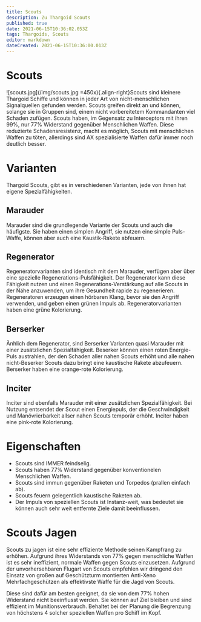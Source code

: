 ```yaml
---
title: Scouts
description: Zu Thargoid Scouts
published: true
date: 2021-06-15T10:36:02.053Z
tags: Thargoids, Scouts
editor: markdown
dateCreated: 2021-06-15T10:36:00.013Z
---
```


# Scouts
!\[scouts.jpg\](/img/scouts.jpg =450x){.align-right}Scouts sind kleinere Thargoid Schiffe und können in jeder Art von nicht-menschlichen Signalquellen gefunden werden. Scouts greifen direkt an und können, solange sie in Gruppen sind, einem nicht vorbereitetem Kommandanten viel Schaden zufügen. Scouts haben, im Gegensatz zu Interceptors mit ihren 99%, nur 77% Widerstand gegenüber Menschlichen Waffen. Diese reduzierte Schadensresistenz, macht es möglich, Scouts mit menschlichen Waffen zu töten, allerdings sind AX spezialisierte Waffen dafür immer noch deutlich besser.

# Varianten

Thargoid Scouts, gibt es in verschiedenen Varianten, jede von ihnen hat eigene Spezialfähigkeiten.

## Marauder
Marauder sind die grundlegende Variante der Scouts und auch die häufigste. Sie haben einen simplen Angriff, sie nutzen eine simple Puls-Waffe, können aber auch eine Kaustik-Rakete abfeuern.

## Regenerator
Regeneratorvarianten sind identisch mit dem Marauder, verfügen aber über eine spezielle Regenerations-Pulsfähigkeit. Der Regenerator kann diese Fähigkeit nutzen und einen Regenerations-Verstärkung auf alle Scouts in der Nähe anzuwenden, um ihre Gesundheit rapide zu regenerieren. Regeneratoren erzeugen einen hörbaren Klang, bevor sie den Angriff verwenden, und geben einen grünen Impuls ab. Regeneratorvarianten haben eine grüne Kolorierung.

## Berserker
Änhlich dem Regenerator, sind Berserker Varianten quasi Marauder mit einer zusätzlichen Spezialfähigkeit. Beserker können einen roten Energie-Puls austrahlen, der den Schaden aller nahen Scouts erhöht und alle nahen nicht-Beserker Scouts dazu bringt eine kaustische Rakete abzufeuern. Berserker haben eine orange-rote Kolorierung.

## Inciter
Inciter sind ebenfalls Marauder mit einer zusätzlichen Spezialfähigkeit. Bei Nutzung entsendet der Scout einen Energiepuls, der die Geschwindigkeit und Manövrierbarkeit allser nahen Scouts temporär erhöht. Inciter haben eine pink-rote Kolorierung.

# Eigenschaften
- Scouts sind IMMER feindselig.
- Scouts haben 77% Widerstand gegenüber konventionelen Menschlichen Waffen.
- Scouts sind immun gegenüber Raketen und Torpedos (prallen einfach ab).
- Scouts feuern gelegentlich kaustische Raketen ab.
- Der Impuls von speziellen Scouts ist Instanz-weit, was bedeutet sie können auch sehr weit entfernte Ziele damit beeinflussen.

# Scouts Jagen

Scouts zu jagen ist eine sehr effiziente Methode seinen Kampfrang zu erhöhen. Aufgrund ihres Widerstands von 77% gegen menschliche Waffen ist es sehr ineffizient, normale Waffen gegen Scouts einzusetzen. Aufgrund der unvorhersehbaren Flugart von Scouts empfehlen wir dringend den Einsatz von großen auf Geschützturm montierten Anti-Xeno Mehrfachgeschützen als effektivste Waffe für die Jagd von Scouts.

Diese sind dafür am besten geeignet, da sie von dem 77% hohen Widerstand nicht beeinflusst werden. Sie können auf Ziel bleiben und sind effizient im Munitionsverbrauch. Behaltet bei der Planung die Begrenzung von höchstens 4 solcher speziellen Waffen pro Schiff im Kopf.